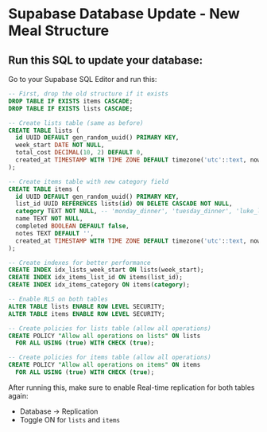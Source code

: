 # Supabase Database Update - New Meal Structure

## Run this SQL to update your database:

Go to your Supabase SQL Editor and run this:

```sql
-- First, drop the old structure if it exists
DROP TABLE IF EXISTS items CASCADE;
DROP TABLE IF EXISTS lists CASCADE;

-- Create lists table (same as before)
CREATE TABLE lists (
  id UUID DEFAULT gen_random_uuid() PRIMARY KEY,
  week_start DATE NOT NULL,
  total_cost DECIMAL(10, 2) DEFAULT 0,
  created_at TIMESTAMP WITH TIME ZONE DEFAULT timezone('utc'::text, now()) NOT NULL
);

-- Create items table with new category field
CREATE TABLE items (
  id UUID DEFAULT gen_random_uuid() PRIMARY KEY,
  list_id UUID REFERENCES lists(id) ON DELETE CASCADE NOT NULL,
  category TEXT NOT NULL, -- 'monday_dinner', 'tuesday_dinner', 'luke_lunch', 'charlie_lunch'
  name TEXT NOT NULL,
  completed BOOLEAN DEFAULT false,
  notes TEXT DEFAULT '',
  created_at TIMESTAMP WITH TIME ZONE DEFAULT timezone('utc'::text, now()) NOT NULL
);

-- Create indexes for better performance
CREATE INDEX idx_lists_week_start ON lists(week_start);
CREATE INDEX idx_items_list_id ON items(list_id);
CREATE INDEX idx_items_category ON items(category);

-- Enable RLS on both tables
ALTER TABLE lists ENABLE ROW LEVEL SECURITY;
ALTER TABLE items ENABLE ROW LEVEL SECURITY;

-- Create policies for lists table (allow all operations)
CREATE POLICY "Allow all operations on lists" ON lists
  FOR ALL USING (true) WITH CHECK (true);

-- Create policies for items table (allow all operations)
CREATE POLICY "Allow all operations on items" ON items
  FOR ALL USING (true) WITH CHECK (true);
```

After running this, make sure to enable Real-time replication for both tables again:
- Database → Replication
- Toggle ON for `lists` and `items`
